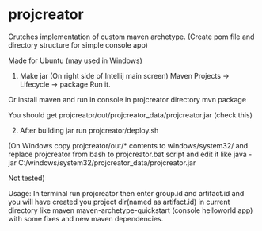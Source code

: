 # projcreator
Crutches implementation of custom maven archetype.
(Create pom file and directory structure for simple console app)

Made for Ubuntu (may used in Windows)


1. Make jar
(On right side of Intellij main screen)
Maven Projects -> Lifecycle -> package
Run it.

Or install maven 
and run in console in projcreator directory
mvn package 

You should get 
projcreator/out/projcreator_data/projcreator.jar
(check this)



2. After building jar run projcreator/deploy.sh

(On Windows copy projcreator/out/* contents to windows/system32/
and replace projcreator from bash to projcreator.bat script and edit it
like 
java -jar C:/windows/system32/projcreator_data/projcreator.jar

Not tested)

Usage:
In terminal run projcreator then enter group.id and artifact.id
and you will have created you project dir(named as artifact.id) 
in current directory like maven maven-archetype-quickstart
(console helloworld app) with some fixes and new maven dependencies. 